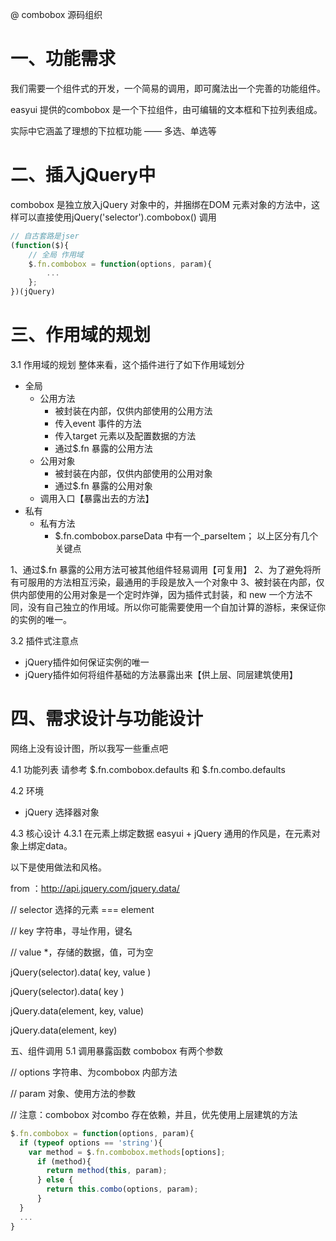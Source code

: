 @ combobox 源码组织
# 一、功能需求
我们需要一个组件式的开发，一个简易的调用，即可魔法出一个完善的功能组件。

easyui 提供的combobox 是一个下拉组件，由可编辑的文本框和下拉列表组成。

实际中它涵盖了理想的下拉框功能 —— 多选、单选等

# 二、插入jQuery中
combobox 是独立放入jQuery 对象中的，并捆绑在DOM 元素对象的方法中，这样可以直接使用jQuery('selector').combobox() 调用
```js
// 自古套路是jser
(function($){
	// 全局 作用域
	$.fn.combobox = function(options, param){
        ...
    };
})(jQuery)
```

# 三、作用域的规划
3.1 作用域的规划
整体来看，这个插件进行了如下作用域划分

* 全局
  * 公用方法
    * 被封装在内部，仅供内部使用的公用方法
    * 传入event 事件的方法
    * 传入target 元素以及配置数据的方法
    * 通过$.fn 暴露的公用方法
  * 公用对象
    * 被封装在内部，仅供内部使用的公用对象
    * 通过$.fn 暴露的公用对象
  * 调用入口【暴露出去的方法】
* 私有
  * 私有方法
    * $.fn.combobox.parseData 中有一个_parseItem；
以上区分有几个关键点

1、通过$.fn 暴露的公用方法可被其他组件轻易调用【可复用】
2、为了避免将所有可服用的方法相互污染，最通用的手段是放入一个对象中
3、被封装在内部，仅供内部使用的公用对象是一个定时炸弹，因为插件式封装，和 new 一个方法不同，没有自己独立的作用域。所以你可能需要使用一个自加计算的游标，来保证你的实例的唯一。

3.2 插件式注意点
* jQuery插件如何保证实例的唯一
* jQuery插件如何将组件基础的方法暴露出来【供上层、同层建筑使用】

# 四、需求设计与功能设计
网络上没有设计图，所以我写一些重点吧

4.1 功能列表
请参考 $.fn.combobox.defaults 和 $.fn.combo.defaults

4.2 环境
* jQuery 选择器对象

4.3 核心设计
4.3.1 在元素上绑定数据
easyui + jQuery 通用的作风是，在元素对象上绑定data。

以下是使用做法和风格。

from ：http://api.jquery.com/jquery.data/

// selector 选择的元素 === element

// key 字符串，寻址作用，键名

// value *，存储的数据，值，可为空

jQuery(selector).data( key, value )

jQuery(selector).data( key )

jQuery.data(element, key, value)

jQuery.data(element, key)

五、组件调用
5.1 调用暴露函数
combobox 有两个参数

// options 字符串、为combobox 内部方法

// param 对象、使用方法的参数

// 注意：combobox 对combo 存在依赖，并且，优先使用上层建筑的方法
```js
$.fn.combobox = function(options, param){
  if (typeof options == 'string'){
    var method = $.fn.combobox.methods[options];
      if (method){
        return method(this, param);
      } else {
        return this.combo(options, param);
      }
  }
  ...
}
```
